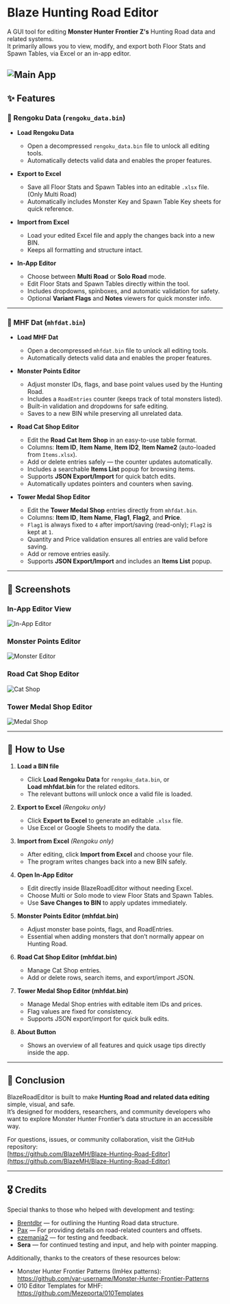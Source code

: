 # Blaze Hunting Road Editor

A GUI tool for editing **Monster Hunter Frontier Z's** Hunting Road data and related systems.  
It primarily allows you to view, modify, and export both Floor Stats and Spawn Tables, via Excel or an in-app editor.

![Main App](docs/main_app.png)
---

## ✨ Features
### 🔹 Rengoku Data (`rengoku_data.bin`)
- **Load Rengoku Data**
  - Open a decompressed `rengoku_data.bin` file to unlock all editing tools.
  - Automatically detects valid data and enables the proper features.

- **Export to Excel**
  - Save all Floor Stats and Spawn Tables into an editable `.xlsx` file. (Only Multi Road)
  - Automatically includes Monster Key and Spawn Table Key sheets for quick reference.

- **Import from Excel** 
  - Load your edited Excel file and apply the changes back into a new BIN. 
  - Keeps all formatting and structure intact.

- **In-App Editor**
  - Choose between **Multi Road** or **Solo Road** mode.
  - Edit Floor Stats and Spawn Tables directly within the tool.
  - Includes dropdowns, spinboxes, and automatic validation for safety.
  - Optional **Variant Flags** and **Notes** viewers for quick monster info.
---
### 🔹 MHF Dat (`mhfdat.bin`)
- **Load MHF Dat**
  - Open a decompressed `mhfdat.bin` file to unlock all editing tools.
  - Automatically detects valid data and enables the proper features.

- **Monster Points Editor**
  - Adjust monster IDs, flags, and base point values used by the Hunting Road.
  - Includes a `RoadEntries` counter (keeps track of total monsters listed).
  - Built-in validation and dropdowns for safe editing.
  - Saves to a new BIN while preserving all unrelated data.

- **Road Cat Shop Editor**
  - Edit the **Road Cat Item Shop** in an easy-to-use table format.
  - Columns: **Item ID**, **Item Name**, **Item ID2**, **Item Name2** (auto-loaded from `Items.xlsx`).
  - Add or delete entries safely — the counter updates automatically.
  - Includes a searchable **Items List** popup for browsing items.
  - Supports **JSON Export/Import** for quick batch edits.
  - Automatically updates pointers and counters when saving.

- **Tower Medal Shop Editor**
  - Edit the **Tower Medal Shop** entries directly from `mhfdat.bin`.
  - Columns: **Item ID**, **Item Name**, **Flag1**, **Flag2**, and **Price**.
  - `Flag1` is always fixed to `4` after import/saving (read-only); `Flag2` is kept at `1`.
  - Quantity and Price validation ensures all entries are valid before saving.
  - Add or remove entries easily.
  - Supports **JSON Export/Import** and includes an **Items List** popup.
---
## 📸 Screenshots

### In-App Editor View
![In-App Editor](docs/in_app_editor.png)

### Monster Points Editor
![Monster Editor](docs/monster_editor.png)

### Road Cat Shop Editor
![Cat Shop](docs/catshop_editor.png)

### Tower Medal Shop Editor
![Medal Shop](docs/medalshop_editor.png)

---

## 📖 How to Use

1. **Load a BIN file**
   - Click **Load Rengoku Data** for `rengoku_data.bin`, or  
     **Load mhfdat.bin** for the related editors.
   - The relevant buttons will unlock once a valid file is loaded.

2. **Export to Excel** *(Rengoku only)*
   - Click **Export to Excel** to generate an editable `.xlsx` file.
   - Use Excel or Google Sheets to modify the data.

3. **Import from Excel** *(Rengoku only)*
   - After editing, click **Import from Excel** and choose your file.
   - The program writes changes back into a new BIN safely.

4. **Open In-App Editor**
   - Edit directly inside BlazeRoadEditor without needing Excel.
   - Choose Multi or Solo mode to view Floor Stats and Spawn Tables.
   - Use **Save Changes to BIN** to apply updates immediately.

5. **Monster Points Editor (mhfdat.bin)**
   - Adjust monster base points, flags, and RoadEntries.
   - Essential when adding monsters that don’t normally appear on Hunting Road.

6. **Road Cat Shop Editor (mhfdat.bin)**
   - Manage Cat Shop entries.
   - Add or delete rows, search items, and export/import JSON.

7. **Tower Medal Shop Editor (mhfdat.bin)**
   - Manage Medal Shop entries with editable item IDs and prices.
   - Flag values are fixed for consistency.
   - Supports JSON export/import for quick bulk edits.

8. **About Button**
   - Shows an overview of all features and quick usage tips directly inside the app.
---
## 🙌 Conclusion

BlazeRoadEditor is built to make **Hunting Road and related data editing** simple, visual, and safe.  
It’s designed for modders, researchers, and community developers who want to explore Monster Hunter Frontier’s data structure in an accessible way.

For questions, issues, or community collaboration, visit the GitHub repository:  
[https://github.com/BlazeMH/Blaze-Hunting-Road-Editor](https://github.com/BlazeMH/Blaze-Hunting-Road-Editor)

---

## 🎖️ Credits

Special thanks to those who helped with development and testing:
- [Brentdbr](https://github.com/Brentdbr) — for outlining the Hunting Road data structure.  
- [Pax](https://github.com/Paxlord) — For providing details on road-related counters and offsets.
- [ezemania2](https://github.com/ezemania2) — for testing and feedback.
- **Sera** — for continued testing and input, and help with pointer mapping.

Additionally, thanks to the creators of these resources below:
- Monster Hunter Frontier Patterns (ImHex patterns): https://github.com/var-username/Monster-Hunter-Frontier-Patterns
- 010 Editor Templates for MHF: https://github.com/Mezeporta/010Templates
